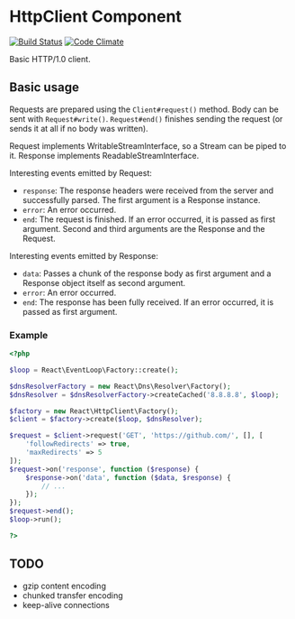 # HttpClient Component

[![Build Status](https://secure.travis-ci.org/reactphp/http-client.png?branch=master)](http://travis-ci.org/reactphp/http-client) [![Code Climate](https://codeclimate.com/github/reactphp/http-client/badges/gpa.svg)](https://codeclimate.com/github/reactphp/http-client)

Basic HTTP/1.0 client.

## Basic usage

Requests are prepared using the ``Client#request()`` method. Body can be
sent with ``Request#write()``. ``Request#end()`` finishes sending the request
(or sends it at all if no body was written).

Request implements WritableStreamInterface, so a Stream can be piped to
it. Response implements ReadableStreamInterface.

Interesting events emitted by Request:

* `response`: The response headers were received from the server and successfully
  parsed. The first argument is a Response instance.
* `error`: An error occurred.
* `end`: The request is finished. If an error occurred, it is passed as first
  argument. Second and third arguments are the Response and the Request.

Interesting events emitted by Response:

* `data`: Passes a chunk of the response body as first argument and a Response
  object itself as second argument.
* `error`: An error occurred.
* `end`: The response has been fully received. If an error
  occurred, it is passed as first argument.

### Example

```php
<?php

$loop = React\EventLoop\Factory::create();

$dnsResolverFactory = new React\Dns\Resolver\Factory();
$dnsResolver = $dnsResolverFactory->createCached('8.8.8.8', $loop);

$factory = new React\HttpClient\Factory();
$client = $factory->create($loop, $dnsResolver);

$request = $client->request('GET', 'https://github.com/', [], [
    'followRedirects' => true,
    'maxRedirects' => 5
]);
$request->on('response', function ($response) {
    $response->on('data', function ($data, $response) {
        // ...
    });
});
$request->end();
$loop->run();

?>
```

## TODO

* gzip content encoding
* chunked transfer encoding
* keep-alive connections
